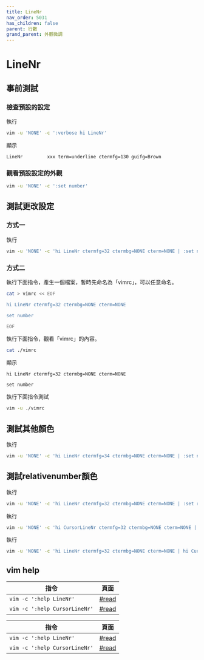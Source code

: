```yaml
---
title: LineNr
nav_order: 5031
has_children: false
parent: 行數
grand_parent: 外觀微調
---
```


# LineNr


## 事前測試

### 檢查預設的設定

執行

``` sh
vim -u 'NONE' -c ':verbose hi LineNr'
```

顯示

```
LineNr         xxx term=underline ctermfg=130 guifg=Brown
```

### 觀看預設設定的外觀

``` sh
vim -u 'NONE' -c ':set number'
```


## 測試更改設定


### 方式一

執行

``` sh
vim -u 'NONE' -c 'hi LineNr ctermfg=32 ctermbg=NONE cterm=NONE | :set number'
```


### 方式二

執行下面指令，產生一個檔案，暫時先命名為「vimrc」，可以任意命名。

``` sh
cat > vimrc << EOF

hi LineNr ctermfg=32 ctermbg=NONE cterm=NONE

set number

EOF
```

執行下面指令，觀看「vimrc」的內容。

``` sh
cat ./vimrc
```

顯示

``` vim
hi LineNr ctermfg=32 ctermbg=NONE cterm=NONE

set number

```

執行下面指令測試


``` sh
vim -u ./vimrc
```


## 測試其他顏色

執行

``` sh
vim -u 'NONE' -c 'hi LineNr ctermfg=34 ctermbg=NONE cterm=NONE | :set number'
```


## 測試relativenumber顏色

執行

``` sh
vim -u 'NONE' -c 'hi LineNr ctermfg=32 ctermbg=NONE cterm=NONE | :set relativenumber'
```

執行

``` sh
vim -u 'NONE' -c 'hi CursorLineNr ctermfg=32 ctermbg=NONE cterm=NONE | :set relativenumber'
```

執行

``` sh
vim -u 'NONE' -c 'hi LineNr ctermfg=32 ctermbg=NONE cterm=NONE | hi CursorLineNr ctermfg=11 ctermbg=NONE cterm=NONE | :set relativenumber'
```

## vim help

| 指令 | 頁面 |
| --- | --- |
| `vim -c ':help LineNr'` | [#read](https://vimhelp.org/syntax.txt.html#hl-LineNr) |
| `vim -c ':help CursorLineNr'` | [#read](https://vimhelp.org/syntax.txt.html#hl-CursorLineNr) |


| 指令 | 頁面 |
| --- | --- |
| `vim -c ':help LineNr'` | [#read](https://neovim.io/doc/user/syntax.html#hl-LineNr) |
| `vim -c ':help CursorLineNr'` | [#read](https://neovim.io/doc/user/syntax.html#hl-CursorLineNr) |
